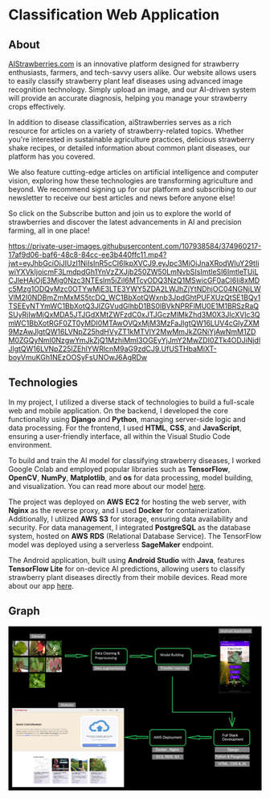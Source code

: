 # Classification Web Application


## About

[AIStrawberries.com](https://www.aiStrawberries.com) is an innovative platform designed for strawberry enthusiasts, farmers, and tech-savvy users alike. Our website allows users to easily classify strawberry plant leaf diseases using advanced image recognition technology. Simply upload an image, and our AI-driven system will provide an accurate diagnosis, helping you manage your strawberry crops effectively.

In addition to disease classification, aiStrawberries serves as a rich resource for articles on a variety of strawberry-related topics. Whether you're interested in sustainable agriculture practices, delicious strawberry shake recipes, or detailed information about common plant diseases, our platform has you covered.

We also feature cutting-edge articles on artificial intelligence and computer vision, exploring how these technologies are transforming agriculture and beyond. We recommend signing up for our platform and subscribing to our newsletter to receive our best articles and news before anyone else!

So click on the Subscribe button and join us to explore the world of strawberries and discover the latest advancements in AI and precision farming, all in one place! 

https://private-user-images.githubusercontent.com/107938584/374960217-17af9d06-baf6-48c8-84cc-ee3b440ffc11.mp4?jwt=eyJhbGciOiJIUzI1NiIsInR5cCI6IkpXVCJ9.eyJpc3MiOiJnaXRodWIuY29tIiwiYXVkIjoicmF3LmdpdGh1YnVzZXJjb250ZW50LmNvbSIsImtleSI6ImtleTUiLCJleHAiOjE3Mjg0Nzc3NTEsIm5iZiI6MTcyODQ3NzQ1MSwicGF0aCI6Ii8xMDc5Mzg1ODQvMzc0OTYwMjE3LTE3YWY5ZDA2LWJhZjYtNDhjOC04NGNjLWVlM2I0NDBmZmMxMS5tcDQ_WC1BbXotQWxnb3JpdGhtPUFXUzQtSE1BQy1TSEEyNTYmWC1BbXotQ3JlZGVudGlhbD1BS0lBVkNPRFlMU0E1M1BRSzRaQSUyRjIwMjQxMDA5JTJGdXMtZWFzdC0xJTJGczMlMkZhd3M0X3JlcXVlc3QmWC1BbXotRGF0ZT0yMDI0MTAwOVQxMjM3MzFaJlgtQW16LUV4cGlyZXM9MzAwJlgtQW16LVNpZ25hdHVyZT1kMTVlY2MwMmJkZGNiYjAwNmM1ZDM0ZGQyNmI0NzgwYmJkZjQ1MzhiMmI3OGEyYjJmY2MwZDI0ZTk4ODJiNjdlJlgtQW16LVNpZ25lZEhlYWRlcnM9aG9zdCJ9.UfUSTHbaMiXT-boyVmuKGh1NEzOOSyFsUNOwJ6AgRDw

## Technologies

In my project, I utilized a diverse stack of technologies to build a full-scale web and mobile application. On the backend, I developed the core functionality using **Django** and **Python**, managing server-side logic and data processing. For the frontend, I used **HTML**, **CSS**, and **JavaScript**, ensuring a user-friendly interface, all within the Visual Studio Code environment.

To build and train the AI model for classifying strawberry diseases, I worked Google Colab and employed popular libraries such as **TensorFlow**, **OpenCV**, **NumPy**, **Matplotlib**, and **os** for data processing, model building, and visualization. You can read more about our model [here](https://aistrawberries.com/articles/2/).

The project was deployed on **AWS** **EC2** for hosting the web server, with **Nginx** as the reverse proxy, and I used **Docker** for containerization. Additionally, I utilized **AWS** **S3** for storage, ensuring data availability and security. For data management, I integrated **PostgreSQL** as the database system, hosted on **AWS** **RDS** (Relational Database Service).
The TensorFlow model was deployed using a serverless **SageMaker** endpoint.

The Android application, built using **Android Studio** with **Java**, features **TensorFlow Lite** for on-device AI predictions, allowing users to classify strawberry plant diseases directly from their mobile devices. 
Read more about our app [here](https://aistrawberries.com/articles/1/).


## Graph

![Project Graph](Graph.png)
